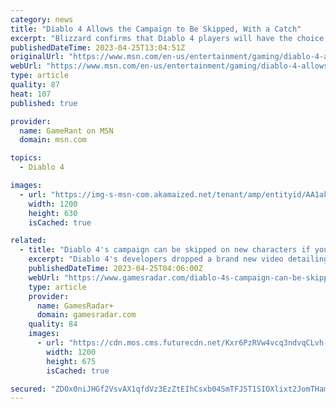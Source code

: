 ```yaml
---
category: news
title: "Diablo 4 Allows the Campaign to Be Skipped, With a Catch"
excerpt: "Blizzard confirms that Diablo 4 players will have the choice to skip the ARPG's campaign if they want to, but there's a catch."
publishedDateTime: 2023-04-25T13:04:51Z
originalUrl: "https://www.msn.com/en-us/entertainment/gaming/diablo-4-allows-the-campaign-to-be-skipped-with-a-catch/ar-AA1al0qk"
webUrl: "https://www.msn.com/en-us/entertainment/gaming/diablo-4-allows-the-campaign-to-be-skipped-with-a-catch/ar-AA1al0qk"
type: article
quality: 87
heat: 107
published: true

provider:
  name: GameRant on MSN
  domain: msn.com

topics:
  - Diablo 4

images:
  - url: "https://img-s-msn-com.akamaized.net/tenant/amp/entityid/AA1akVap.img?h=630&w=1200&m=6&q=60&o=t&l=f&f=jpg"
    width: 1200
    height: 630
    isCached: true

related:
  - title: "Diablo 4's campaign can be skipped on new characters if you've beaten it once"
    excerpt: "Diablo 4's developers dropped a brand new video detailing its class details. One detail picked up by fans is that a 'Skip Campaign' option was shown in a character menu, leading to speculation that players could skip Diablo 4's entire campaign if they wan"
    publishedDateTime: 2023-04-25T04:06:00Z
    webUrl: "https://www.gamesradar.com/diablo-4s-campaign-can-be-skipped-on-new-characters-if-youve-beaten-it-once/"
    type: article
    provider:
      name: GamesRadar+
      domain: gamesradar.com
    quality: 84
    images:
      - url: "https://cdn.mos.cms.futurecdn.net/Kxr6PzRVw4vcq3ndvqCLvh-1200-80.jpg"
        width: 1200
        height: 675
        isCached: true

secured: "ZDOx0niJHGf2VsvAX1qfdVz3EzZtEIhCsxb04SmTFJ5T1SIOXlixt2JomTHam38ddnH1kMsMOHylyHru82NXOeo67+YzGedx1WWJM8fNBbtCGeF0Q2hHyi6mRH/dAITYPL2hmgsoOvoDtgigVI2jo9kCU9yTxIGd+j4wb4BvfGUHzF5pHgyJhXMqgRHWc1r/iGhv9XQgn4nVSE854lDouvFLLXpxTJP1MbZQ2p0FMLq/1EkRCf28Ll6HpRn8RGhJc4e05OWZBDUU3bGGijTRk6O/231bphLLVkviv5I6L6CnhZoc+RttlMSlfe4dKphUu4ZtMxXr6P729LuVqeBQPu1aAyfVp1wx3T3viOeMw58=;UtbiEhUNCsXqkzRPTsR/Kw=="
---
```


